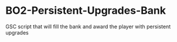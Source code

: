 # BO2-Persistent-Upgrades-Bank
GSC script that will fill the bank and award the player with persistent upgrades
